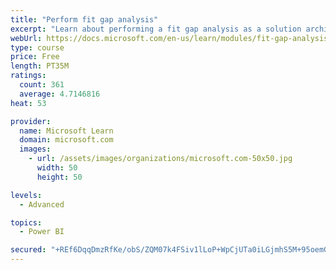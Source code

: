 ```yaml
---
title: "Perform fit gap analysis"
excerpt: "Learn about performing a fit gap analysis as a solution architect for Dynamics 365 and Microsoft Power Platform."
webUrl: https://docs.microsoft.com/en-us/learn/modules/fit-gap-analysis/
type: course
price: Free
length: PT35M
ratings:
  count: 361
  average: 4.7146816
heat: 53

provider:
  name: Microsoft Learn
  domain: microsoft.com
  images:
    - url: /assets/images/organizations/microsoft.com-50x50.jpg
      width: 50
      height: 50

levels:
  - Advanced

topics:
  - Power BI

secured: "+REf6DqqDmzRfKe/obS/ZQM07k4FSiv1lLoP+WpCjUTa0iLGjmhS5M+95oemGREoPAXvCvHRGmZfcjBYXYOfwqMYT+ZLTJhsGuLTBo4QpLxOIco7eqQptzz72liG0SoJZSjvpCr8IIvDnodIitCxK2lwGlEMQdnU4CASFvjjLRs0W3wrsGOB12SbLPCJtSDCwi3oTNhb1d7njuf6zGtJxJvc1jQMqTLiMcAS6rMJKHIm7/adBAHzzK1EfcP7pKdcnrH9rLMe/BERIhe7aMhUUb0HY+5ZJwxkL3qlIk7JEhYsxhXBBvU8vz5bHXw7OcRdHndOvcxBGns/HyDBi66Ibq6vdf0uxe2SdPWBkzJcj4zT8zbXbLam4wqmQCk3jcxiKQnHQ5lmOe1R6BpEPbWAsJmZfgk0bT1zaqlO2YubF0E=;IvNw8KGyOQhssFMlsq6dzw=="
---
```


